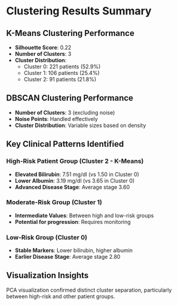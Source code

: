 # Clustering Results Summary

## K-Means Clustering Performance
- **Silhouette Score**: 0.22
- **Number of Clusters**: 3
- **Cluster Distribution**: 
  - Cluster 0: 221 patients (52.9%)
  - Cluster 1: 106 patients (25.4%)
  - Cluster 2: 91 patients (21.8%)

## DBSCAN Clustering Performance
- **Number of Clusters**: 3 (excluding noise)
- **Noise Points**: Handled effectively
- **Cluster Distribution**: Variable sizes based on density

## Key Clinical Patterns Identified

### High-Risk Patient Group (Cluster 2 - K-Means)
- **Elevated Bilirubin**: 7.51 mg/dl (vs 1.50 in Cluster 0)
- **Lower Albumin**: 3.19 mg/dl (vs 3.65 in Cluster 0)
- **Advanced Disease Stage**: Average stage 3.60

### Moderate-Risk Group (Cluster 1)
- **Intermediate Values**: Between high and low-risk groups
- **Potential for progression**: Requires monitoring

### Low-Risk Group (Cluster 0)
- **Stable Markers**: Lower bilirubin, higher albumin
- **Earlier Disease Stage**: Average stage 2.80

## Visualization Insights
PCA visualization confirmed distinct cluster separation, particularly between high-risk and other patient groups.